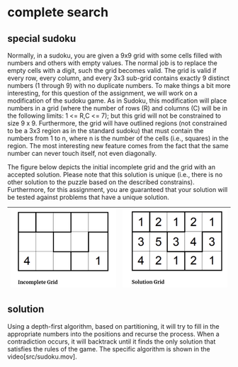 # complete search

## special sudoku

Normally, in a sudoku, you are given a 9x9 grid with some cells filled with numbers and others with empty values. The normal job is to replace the empty cells with a digit, such the grid becomes valid. The grid is valid if every row, every column, and every 3x3 sub-grid contains exactly 9 distinct numbers (1 through 9) with no duplicate numbers. To make things a bit more interesting, for this question of the assignment, we will work on a modification of the sudoku game. As in Sudoku, this modification will place numbers in a grid (where the number of rows (R) and columns (C) will be in the following limits: 1 <= R,C <= 7); but this grid will not be constrained to size 9 x 9. Furthermore, the grid will have outlined regions (not constrained to be a 3x3 region as in the standard sudoku) that must contain the numbers from 1 to n, where n is the number of the cells (i.e., squares) in the region. The most interesting new feature comes from the fact that the same number can never touch itself, not even diagonally.

The figure below depicts the initial incomplete grid and the grid with an accepted solution. Please note that this solution is unique (i.e., there is no other solution to the puzzle based on the described constrains). Furthermore, for this assignment, you are guaranteed that your solution will be tested against problems that have a unique solution.

![Incomplete Grid](pic/incomplete-grid.jpg)|![Solution Grid](pic/solution-grid.jpg)
--|--

## solution

Using a depth-first algorithm, based on partitioning, it will try to fill in the appropriate numbers into the positions and recurse the process. When a contradiction occurs, it will backtrack until it finds the only solution that satisfies the rules of the game. The specific algorithm is shown in the video[src/sudoku.mov].
